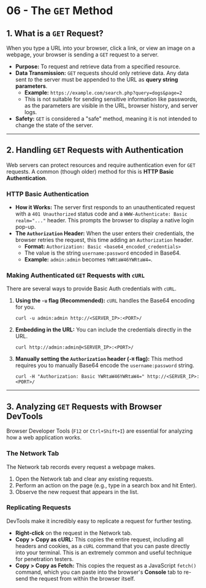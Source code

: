 # 06 - The `GET` Method

## 1. What is a `GET` Request?

When you type a URL into your browser, click a link, or view an image on a webpage, your browser is sending a `GET` request to a server.

*   **Purpose:** To request and retrieve data from a specified resource.
*   **Data Transmission:** `GET` requests should only retrieve data. Any data sent *to* the server must be appended to the URL as **query string parameters**.
    *   **Example:** `https://example.com/search.php?query=dogs&page=2`
    *   This is not suitable for sending sensitive information like passwords, as the parameters are visible in the URL, browser history, and server logs.
*   **Safety:** `GET` is considered a "safe" method, meaning it is not intended to change the state of the server.

---

## 2. Handling `GET` Requests with Authentication

Web servers can protect resources and require authentication even for `GET` requests. A common (though older) method for this is **HTTP Basic Authentication**.

### HTTP Basic Authentication
*   **How it Works:** The server first responds to an unauthenticated request with a `401 Unauthorized` status code and a `WWW-Authenticate: Basic realm="..."` header. This prompts the browser to display a native login pop-up.
*   **The `Authorization` Header:** When the user enters their credentials, the browser retries the request, this time adding an `Authorization` header.
    *   **Format:** `Authorization: Basic <base64_encoded_credentials>`
    *   The value is the string `username:password` encoded in Base64.
    *   **Example:** `admin:admin` becomes `YWRtaW46YWRtaW4=`.

### Making Authenticated `GET` Requests with `cURL`
There are several ways to provide Basic Auth credentials with `cURL`.

1.  **Using the `-u` flag (Recommended):**
    `cURL` handles the Base64 encoding for you.
    ```shell
    curl -u admin:admin http://<SERVER_IP>:<PORT>/
    ```

2.  **Embedding in the URL:**
    You can include the credentials directly in the URL.
    ```shell
    curl http://admin:admin@<SERVER_IP>:<PORT>/
    ```

3.  **Manually setting the `Authorization` header (`-H` flag):**
    This method requires you to manually Base64 encode the `username:password` string.
    ```shell
    curl -H "Authorization: Basic YWRtaW46YWRtaW4=" http://<SERVER_IP>:<PORT>/
    ```

---

## 3. Analyzing `GET` Requests with Browser DevTools

Browser Developer Tools (`F12` or `Ctrl+Shift+I`) are essential for analyzing how a web application works.

### The Network Tab
The Network tab records every request a webpage makes.
1.  Open the Network tab and clear any existing requests.
2.  Perform an action on the page (e.g., type in a search box and hit Enter).
3.  Observe the new request that appears in the list.

### Replicating Requests
DevTools make it incredibly easy to replicate a request for further testing.
*   **Right-click** on the request in the Network tab.
*   **Copy > Copy as cURL:** This copies the entire request, including all headers and cookies, as a `cURL` command that you can paste directly into your terminal. This is an extremely common and useful technique for penetration testers.
*   **Copy > Copy as Fetch:** This copies the request as a JavaScript `fetch()` command, which you can paste into the browser's **Console** tab to re-send the request from within the browser itself.
